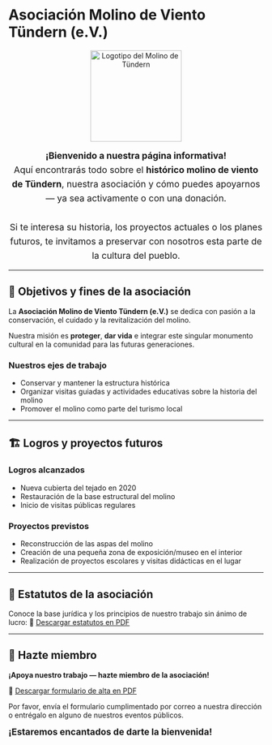 # Asociación Molino de Viento Tündern (e.V.)

<p align="center">
  <img src="/imgs/logo.svg" alt="Logotipo del Molino de Tündern" width="180" />
</p>

<div style="text-align: center; font-size: 1.1rem; line-height: 1.6;">
  <strong>¡Bienvenido a nuestra página informativa!</strong><br />
  Aquí encontrarás todo sobre el <strong>histórico molino de viento de Tündern</strong>, nuestra asociación y cómo puedes apoyarnos — ya sea activamente o con una donación.<br /><br />
  Si te interesa su historia, los proyectos actuales o los planes futuros, te invitamos a preservar con nosotros esta parte de la cultura del pueblo.
</div>

---

## 🎯 Objetivos y fines de la asociación

La **Asociación Molino de Viento Tündern (e.V.)** se dedica con pasión a la conservación, el cuidado y la revitalización del molino.

Nuestra misión es **proteger**, **dar vida** e integrar este singular monumento cultural en la comunidad para las futuras generaciones.

### Nuestros ejes de trabajo

- Conservar y mantener la estructura histórica
- Organizar visitas guiadas y actividades educativas sobre la historia del molino
- Promover el molino como parte del turismo local

---

## 🏗️ Logros y proyectos futuros

### Logros alcanzados

- Nueva cubierta del tejado en 2020
- Restauración de la base estructural del molino
- Inicio de visitas públicas regulares

### Proyectos previstos

- Reconstrucción de las aspas del molino
- Creación de una pequeña zona de exposición/museo en el interior
- Realización de proyectos escolares y visitas didácticas en el lugar

---

## 📜 Estatutos de la asociación

Conoce la base jurídica y los principios de nuestro trabajo sin ánimo de lucro:
📄 [Descargar estatutos en PDF](./satzung.pdf)

---

## 🤝 Hazte miembro

**¡Apoya nuestro trabajo — hazte miembro de la asociación!**

📄 [Descargar formulario de alta en PDF](./beitritt.pdf)

Por favor, envía el formulario cumplimentado por correo a nuestra dirección
o entrégalo en alguno de nuestros eventos públicos.

<div style="font-weight: bold; font-size: 1.1rem; margin-top: 0.5rem;">
¡Estaremos encantados de darte la bienvenida!
</div>

